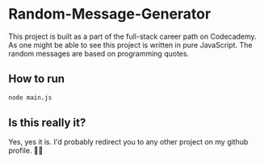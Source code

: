 # Random-Message-Generator
This project is built as a part of the full-stack career path on Codecademy. As one might be able to see this project is written in pure JavaScript. The random messages are based on programming quotes.

## How to run
``` zsh
node main.js
```

## Is this really it?
Yes, yes it is. I'd probably redirect you to any other project on my github profile. 🤷‍♂️
